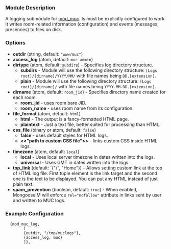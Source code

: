 ### Module Description
A logging submodule for [mod_muc](mod_muc.md). Is must be explicitly configured to work. It writes room-related information (configuration) and events (messages, presences) to files on disk.

### Options

* **outdir** (string, default: `"www/muc"`)
* **access_log** (atom, default: `muc_admin`)
* **dirtype** (atom, default: `subdirs`) - Specifies log directory structure.
  * **subdirs** - Module will use the following directory structure: `[Logs root]/[dirname]/YYYY/MM/` with file names being `DD.[extension]`.
  * **plain** - Module will use the following directory structure: `[Logs root]/[dirname]/` with file names being `YYYY-MM-DD.[extension]`.
* **dirname** (atom, default: `room_jid`) - Specifies directory name created for each room.
  * **room_jid** - uses room bare JID.
  * **room_name** - uses room name from its configuration.
* **file_format** (atom, default: `html`)
  * **html** - The output is a fancy-formatted HTML page.
  * **plaintext** - Just a text file, better suited for processing than HTML.
* **css_file** (binary or atom, default: `false`)
  * **false** - uses default styles for HTML logs.
  * **<<"path to custom CSS file">>** - links custom CSS inside HTML logs.
* **timezone** (atom, default: `local`)
  * **local** - Uses local server timezone in dates written into the logs.
  * **universal** - Uses GMT in dates written into the logs.
* **top_link** (default: `{"/", "Home"}) - Allows setting custom link at the top of HTML log file. First tuple element is the link target and the second one is the text to be displayed. You can put any HTML instead of just plain text.
* **spam_prevention** (boolean, default: `true`) - When enabled, MongooseIM will enforce `rel="nofollow"` attribute in links sent by user and written to MUC logs.


### Example Configuration

```
  {mod_muc_log,
        [
        {outdir, "/tmp/muclogs"},
        {access_log, muc}
        ]},
```